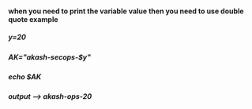 #### when you need to print the variable value then you need to use double quote example
##### y=20
##### AK="akash-secops-$y"
##### echo $AK
##### output -->  akash-ops-20
